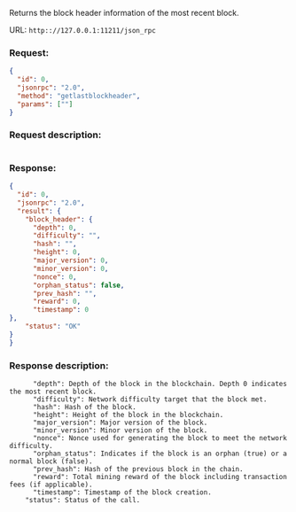 Returns the block header information of the most recent block.

URL: ```http:://127.0.0.1:11211/json_rpc```
### Request: 
```json
{
  "id": 0,
  "jsonrpc": "2.0",
  "method": "getlastblockheader",
  "params": [""]
}
```
### Request description: 
```

```
### Response: 
```json
{
  "id": 0,
  "jsonrpc": "2.0",
  "result": {
    "block_header": {
      "depth": 0,
      "difficulty": "",
      "hash": "",
      "height": 0,
      "major_version": 0,
      "minor_version": 0,
      "nonce": 0,
      "orphan_status": false,
      "prev_hash": "",
      "reward": 0,
      "timestamp": 0
},
    "status": "OK"
}
}
```
### Response description: 
```
      "depth": Depth of the block in the blockchain. Depth 0 indicates the most recent block.
      "difficulty": Network difficulty target that the block met.
      "hash": Hash of the block.
      "height": Height of the block in the blockchain.
      "major_version": Major version of the block.
      "minor_version": Minor version of the block.
      "nonce": Nonce used for generating the block to meet the network difficulty.
      "orphan_status": Indicates if the block is an orphan (true) or a normal block (false).
      "prev_hash": Hash of the previous block in the chain.
      "reward": Total mining reward of the block including transaction fees (if applicable).
      "timestamp": Timestamp of the block creation.
    "status": Status of the call.

```
